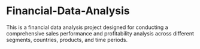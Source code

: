 # Financial-Data-Analysis
This is a financial data analysis project designed for conducting a comprehensive sales performance and profitability analysis across different segments, countries, products, and time periods.
